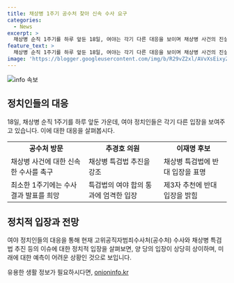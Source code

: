 ```yaml
---
title: 채상병 1주기 공수처 찾아 신속 수사 요구
categories:
  - News
excerpt: >
  채상병 순직 1주기를 하루 앞둔 18일, 여야는 각기 다른 대응을 보이며 채상병 사건의 진실규명에 약속을 한 모습입니다. 국민의힘은 신속한 공수처 수사를 촉구하고 있지만, 후보 당론이 달라질 가능성도 제기되고 있습니다. 한편, 더불어민주당은 채상병 특검법 추진에 대한 의지를 다졌으며, 이재명 후보는 특별검사 추천 방식에 반대 입장을 밝히고 있습니다. 각 후보들의 입장 차이가 향후 정책 결정에 영향을 미칠 전망입니다.
feature_text: >
  채상병 순직 1주기를 하루 앞둔 18일, 여야는 각기 다른 대응을 보이며 채상병 사건의 진실규명에 약속을 한 모습입니다. 국민의힘은 신속한 공수처 수사를 촉구하고 있지만, 후보 당론이 달라질 가능성도 제기되고 있습니다. 한편, 더불어민주당은 채상병 특검법 추진에 대한 의지를 다졌으며, 이재명 후보는 특별검사 추천 방식에 반대 입장을 밝히고 있습니다. 각 후보들의 입장 차이가 향후 정책 결정에 영향을 미칠 전망입니다.
image: 'https://blogger.googleusercontent.com/img/b/R29vZ2xl/AVvXsEixyZcFfHzMRdzZMjFBmAUKJYCLCGyLL1o632UiGVXcaFdKo_bkvkuCioo0uUKlGfBVcT3P84aROyZIXSBEx3Aw5nCQ3pTgDom1WDC4m8eifvWiAmWEEVb4x6G_l8C0QH225ldMjyaFvpxGEBGNO37VmDTDMHGhJPq73UglMfDca1-0aw/s1600/blogspot.png'
---
```


<p><img src="https://blogger.googleusercontent.com/img/b/R29vZ2xl/AVvXsEixyZcFfHzMRdzZMjFBmAUKJYCLCGyLL1o632UiGVXcaFdKo_bkvkuCioo0uUKlGfBVcT3P84aROyZIXSBEx3Aw5nCQ3pTgDom1WDC4m8eifvWiAmWEEVb4x6G_l8C0QH225ldMjyaFvpxGEBGNO37VmDTDMHGhJPq73UglMfDca1-0aw/s1600/blogspot.png" alt="info 속보" /></p>

<h2 data-ke-size="size26">정치인들의 대응</h2>

<p data-ke-size="size16">18일, 채상병 순직 1주기를 하루 앞둔 가운데, 여야 정치인들은 각기 다른 입장을 보여주고 있습니다. 이에 대한 대응을 살펴봅시다.</p>

<table>
  <tr>
    <td style="text-align: center; height: 17px;"><b>공수처 방문</b></td>
    <td style="text-align: center; height: 17px;"><b>추경호 의원</b></td>
    <td style="text-align: center; height: 17px;"><b>이재명 후보</b></td>
  </tr>
  <tr>
    <td>채상병 사건에 대한 신속한 수사를 촉구</td>
    <td>채상병 특검법 추진을 강조</td>
    <td>채상병 특검법에 반대 입장을 표명</td>
  </tr>
  <tr>
    <td>최소한 1주기에는 수사 결과 발표를 희망</td>
    <td>특검법의 여야 합의 통과에 엄격한 입장</td>
    <td>제3자 추천에 반대 입장을 밝힘</td>
  </tr>
</table>

<h2 data-ke-size="size26">정치적 입장과 전망</h2>

<p data-ke-size="size16">여야 정치인들의 대응을 통해 현재 고위공직자범죄수사처(공수처) 수사와 채상병 특검법 추진 등의 이슈에 대한 정치적 입장을 살펴보면, 양 당의 입장이 상당히 상이하며, 미래에 대한 예측이 어려운 상황인 것으로 보입니다.</p>
유용한 생활 정보가 필요하시다면, <a href="https://onioninfo.kr" rel="dofollow">onioninfo.kr</a>


